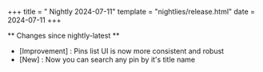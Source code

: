 +++
title = " Nightly 2024-07-11"
template = "nightlies/release.html"
date = 2024-07-11
+++

** Changes since nightly-latest **
- [Improvement] : Pins list UI is now more consistent and robust
- [New] : Now you can search any pin by it's title name
